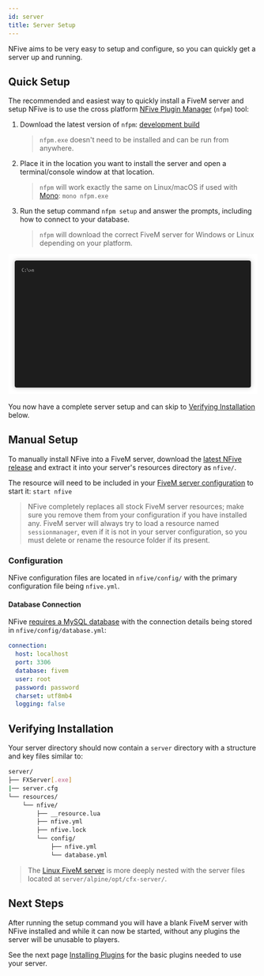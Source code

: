 ```yaml
---
id: server
title: Server Setup
---
```


NFive aims to be very easy to setup and configure, so you can quickly get a server up and running.

## Quick Setup

The recommended and easiest way to quickly install a FiveM server and setup NFive is to use the cross platform [NFive Plugin Manager](nfpm/overview) (`nfpm`) tool:

1. Download the latest version of `nfpm`: [development build](https://dl.nfive.io/nfpm.exe)

   > `nfpm.exe` doesn't need to be installed and can be run from anywhere.

2. Place it in the location you want to install the server and open a terminal/console window at that location.

   > `nfpm` will work exactly the same on Linux/macOS if used with [Mono](https://www.mono-project.com/): `mono nfpm.exe`

3. Run the setup command `nfpm setup` and answer the prompts, including how to connect to your database.

   > `nfpm` will download the correct FiveM server for Windows or Linux depending on your platform.

![Example of running "nfpm setup on Windows"](/img/setup.gif)

You now have a complete server setup and can skip to [Verifying Installation](#verifying-installation) below.

## Manual Setup

To manually install NFive into a FiveM server, download the [latest NFive release](https://dl.nfive.io/nfive.zip) and extract it into your server's resources directory as `nfive/`.

The resource will need to be included in your [FiveM server configuration](https://docs.fivem.net/server-manual/setting-up-a-server/#server-cfg) to start it: `start nfive`

> NFive completely replaces all stock FiveM server resources; make sure you remove them from your configuration if you have installed any. FiveM server will always try to load a resource named `sessionmanager`, even if it is not in your server configuration, so you must delete or rename the resource folder if its present.

### Configuration

NFive configuration files are located in `nfive/config/` with the primary configuration file being `nfive.yml`.

#### Database Connection

NFive [requires a MySQL database](database) with the connection details being stored in `nfive/config/database.yml`:

```yaml
connection:
  host: localhost
  port: 3306
  database: fivem
  user: root
  password: password
  charset: utf8mb4
  logging: false
```

## Verifying Installation

Your server directory should now contain a `server` directory with a structure and key files similar to:

```sh
server/
├── FXServer[.exe]
|── server.cfg
└── resources/
    └── nfive/
        ├── __resource.lua
        ├── nfive.yml
        ├── nfive.lock
        └── config/
            ├── nfive.yml
            └── database.yml
```

> The [Linux FiveM server](https://runtime.fivem.net/artifacts/fivem/build_proot_linux/master/) is more deeply nested with the server files located at `server/alpine/opt/cfx-server/`.

## Next Steps

After running the setup command you will have a blank FiveM server with NFive installed and while it can now be started, without any plugins the server will be unusable to players.

See the next page [Installing Plugins](plugins) for the basic plugins needed to use your server.
